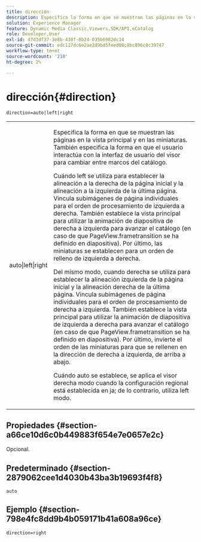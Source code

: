 ```yaml
---
title: dirección
description: Especifica la forma en que se muestran las páginas en la vista principal y en las miniaturas. También especifica la forma en que el usuario interactúa con la interfaz de usuario del visor para cambiar entre marcos del catálogo.
solution: Experience Manager
feature: Dynamic Media Classic,Viewers,SDK/API,eCatalog
role: Developer,User
exl-id: d7d3df37-3e8b-438f-8b24-035b6982dc14
source-git-commit: edc127dc6e2ae2d9bd5feed08c8bc896c8c39747
workflow-type: tm+mt
source-wordcount: '218'
ht-degree: 2%

---
```


# dirección{#direction}

`direction=auto|left|right`

<table id="table_1D425B7685D448459CD3FE8D683C813C"> 
 <tbody> 
  <tr> 
   <td colname="col1"> <p> <span class="codeph"> auto|left|right </span> </p> </td> 
   <td colname="col2"> <p>Especifica la forma en que se muestran las páginas en la vista principal y en las miniaturas. También especifica la forma en que el usuario interactúa con la interfaz de usuario del visor para cambiar entre marcos del catálogo. </p> <p>Cuándo <span class="codeph"> left </span> se utiliza para establecer la alineación a la derecha de la página inicial y la alineación a la izquierda de la última página. Vincula subimágenes de página individuales para el orden de procesamiento de izquierda a derecha. También establece la vista principal para utilizar la animación de diapositiva de derecha a izquierda para avanzar el catálogo (en caso de que <span class="codeph"> PageView.frametransition </span> se ha definido en diapositiva). Por último, las miniaturas se establecen para un orden de relleno de izquierda a derecha. </p> <p>Del mismo modo, cuando <span class="codeph"> derecha </span> se utiliza para establecer la alineación izquierda de la página inicial y la alineación derecha de la última página. Vincula subimágenes de página individuales para el orden de procesamiento de derecha a izquierda. También establece la vista principal para utilizar la animación de diapositiva de izquierda a derecha para avanzar el catálogo (en caso de que <span class="codeph"> PageView.frametransition </span> se ha definido en diapositiva). Por último, invierte el orden de las miniaturas para que se rellenen en la dirección de derecha a izquierda, de arriba a abajo. </p> <p>Cuándo <span class="codeph"> auto </span> se establece, se aplica el visor <span class="codeph"> derecha </span> modo cuando la configuración regional está establecida en <span class="codeph"> ja; </span>de lo contrario, utiliza <span class="codeph"> left </span> modo. </p> </td> 
  </tr> 
 </tbody> 
</table>

## Propiedades {#section-a66ce10d6c0b449883f654e7e0657e2c}

Opcional.

## Predeterminado {#section-2879062cee1d4030b43ba3b19693f4f8}

`auto`

## Ejemplo {#section-798e4fc8dd9b4b059171b41a608a96ce}

`direction=right`
